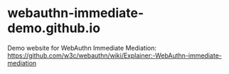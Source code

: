# webauthn-immediate-demo.github.io
Demo website for WebAuthn Immediate Mediation: https://github.com/w3c/webauthn/wiki/Explainer:-WebAuthn-immediate-mediation

